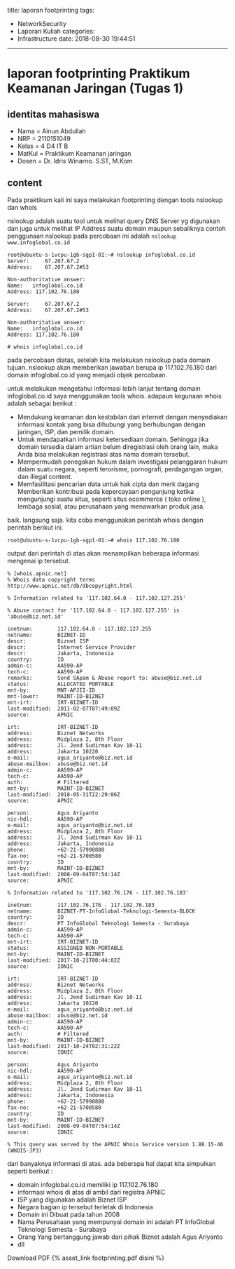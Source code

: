 title: laporan footprinting
tags:
  - NetworkSecurity
  - Laporan Kuliah
categories:
  - Infrastructure
date: 2018-08-30 19:44:51
---
# laporan footprinting Praktikum Keamanan Jaringan (Tugas 1)
## identitas mahasiswa
- Nama    = Ainun Abdullah
- NRP     = 2110151049
- Kelas   = 4 D4 IT B
- MatKul  = Praktikum Keamanan jaringan
- Dosen   = Dr. Idris Winarno. S.ST, M.Kom

## content
Pada praktikum kali ini saya melakukan footprinting dengan tools nslookup dan whois
<!--more-->
nslookup adalah suatu tool untuk melihat query DNS Server yg digunakan dan juga untuk melihat IP Address suatu domain maupun sebaliknya contoh penggunaan nslookup pada percobaan ini adalah ``nslookup www.infoglobal.co.id``
<!-- more -->


```
root@ubuntu-s-1vcpu-1gb-sgp1-01:~# nslookup infoglobal.co.id
Server:     67.207.67.2
Address:    67.207.67.2#53

Non-authoritative answer:
Name:   infoglobal.co.id
Address: 117.102.76.180

Server:     67.207.67.2
Address:    67.207.67.2#53

Non-authoritative answer:
Name:   infoglobal.co.id
Address: 117.102.76.180

# whois infoglobal.co.id
```

pada percobaan diatas, setelah kita melakukan nslookup pada domain tujuan. nslookup akan memberikan jawaban berupa ip 117.102.76.180 dari domain infoglobal.co.id yang menjadi objek percobaan.

untuk melakukan mengetahui informasi lebih lanjut tentang domain infoglobal.co.id saya menggunakan tools whois. adapaun kegunaan whois adalah sebagai berikut :

- Mendukung keamanan dan kestabilan dari internet dengan menyediakan informasi kontak yang bisa dihubungi yang berhubungan dengan jaringan, ISP, dan pemilik domain.
- Untuk mendapatkan informasi ketersediaan domain. Sehingga jika domain tersedia dalam artian belum diregistrasi oleh orang lain, maka Anda bisa melakukan registrasi atas nama domain tersebut.
- Mempermudah penegakan hukum dalam investigasi pelanggaran hukum dalam suatu negara, seperti terorisme, pornografi, perdagangan organ, dan illegal content.
- Memfasilitasi pencarian data untuk hak cipta dan merk dagang Memberikan kontribusi pada kepercayaan pengunjung ketika mengunjungi suatu situs, seperti situs ecommerce ( toko online ), lembaga sosial, atau perusahaan yang menawarkan produk jasa.

baik. langsung saja. kita coba menggunakan perintah whois dengan perintah berikut ini.

```
root@ubuntu-s-1vcpu-1gb-sgp1-01:~# whois 117.102.76.180

```

output dari perintah di atas akan menampilkan beberapa informasi mengenai ip tersebut. 
```
% [whois.apnic.net]
% Whois data copyright terms    http://www.apnic.net/db/dbcopyright.html

% Information related to '117.102.64.0 - 117.102.127.255'

% Abuse contact for '117.102.64.0 - 117.102.127.255' is 'abuse@biz.net.id'

inetnum:        117.102.64.0 - 117.102.127.255
netname:        BIZNET-ID
descr:          Biznet ISP
descr:          Internet Service Provider
descr:          Jakarta, Indonesia
country:        ID
admin-c:        AA590-AP
tech-c:         AA590-AP
remarks:        Send SApam & Abuse report to: abuse@biz.net.id
status:         ALLOCATED PORTABLE
mnt-by:         MNT-APJII-ID
mnt-lower:      MAINT-ID-BIZNET
mnt-irt:        IRT-BIZNET-ID
last-modified:  2011-02-07T07:49:09Z
source:         APNIC

irt:            IRT-BIZNET-ID
address:        Biznet Networks
address:        Midplaza 2, 8th Floor
address:        Jl. Jend Sudirman Kav 10-11
address:        Jakarta 10220
e-mail:         agus_ariyanto@biz.net.id
abuse-mailbox:  abuse@biz.net.id
admin-c:        AA590-AP
tech-c:         AA590-AP
auth:           # Filtered
mnt-by:         MAINT-ID-BIZNET
last-modified:  2018-05-31T22:29:06Z
source:         APNIC

person:         Agus Ariyanto
nic-hdl:        AA590-AP
e-mail:         agus_ariyanto@biz.net.id
address:        Midplaza 2, 8th Floor
address:        Jl. Jend Sudirman Kav 10-11
address:        Jakarta, Indonesia
phone:          +62-21-57998888
fax-no:         +62-21-5700580
country:        ID
mnt-by:         MAINT-ID-BIZNET
last-modified:  2008-09-04T07:54:14Z
source:         APNIC

% Information related to '117.102.76.176 - 117.102.76.183'

inetnum:        117.102.76.176 - 117.102.76.183
netname:        BIZNET-PT-InfoGlobal-Teknologi-Semesta-BLOCK
country:        ID
descr:          PT InfoGlobal Teknologi Semesta - Surabaya
admin-c:        AA590-AP
tech-c:         AA590-AP
mnt-irt:        IRT-BIZNET-ID
status:         ASSIGNED NON-PORTABLE
mnt-by:         MAINT-ID-BIZNET
last-modified:  2017-10-21T00:44:02Z
source:         IDNIC

irt:            IRT-BIZNET-ID
address:        Biznet Networks
address:        Midplaza 2, 8th Floor
address:        Jl. Jend Sudirman Kav 10-11
address:        Jakarta 10220
e-mail:         agus_ariyanto@biz.net.id
abuse-mailbox:  abuse@biz.net.id
admin-c:        AA590-AP
tech-c:         AA590-AP
auth:           # Filtered
mnt-by:         MAINT-ID-BIZNET
last-modified:  2017-10-24T02:31:22Z
source:         IDNIC

person:         Agus Ariyanto
nic-hdl:        AA590-AP
e-mail:         agus_ariyanto@biz.net.id
address:        Midplaza 2, 8th Floor
address:        Jl. Jend Sudirman Kav 10-11
address:        Jakarta, Indonesia
phone:          +62-21-57998888
fax-no:         +62-21-5700580
country:        ID
mnt-by:         MAINT-ID-BIZNET
last-modified:  2008-09-04T07:54:14Z
source:         IDNIC

% This query was served by the APNIC Whois Service version 1.88.15-46 (WHOIS-JP3)
```

dari banyaknya informasi di atas. ada beberapa hal dapat kita simpulkan seperti berikut :

- domain infoglobal.co.id memiliki ip 117.102.76.180
- informasi whois di atas di ambil dari registra APNIC
- ISP yang digunakan adalah Biznet ISP
- Negara bagian ip tersebut terletak di Indonesia
- Domain ini Dibuat pada tahun 2008
- Nama Perusahaan yang mempunyai domain ini adalah PT InfoGlobal Teknologi Semesta - Surabaya
- Orang Yang bertanggung jawab dari pihak Biznet adalah Agus Ariyanto
- dll

Download PDF  {% asset_link footprinting.pdf disini %}